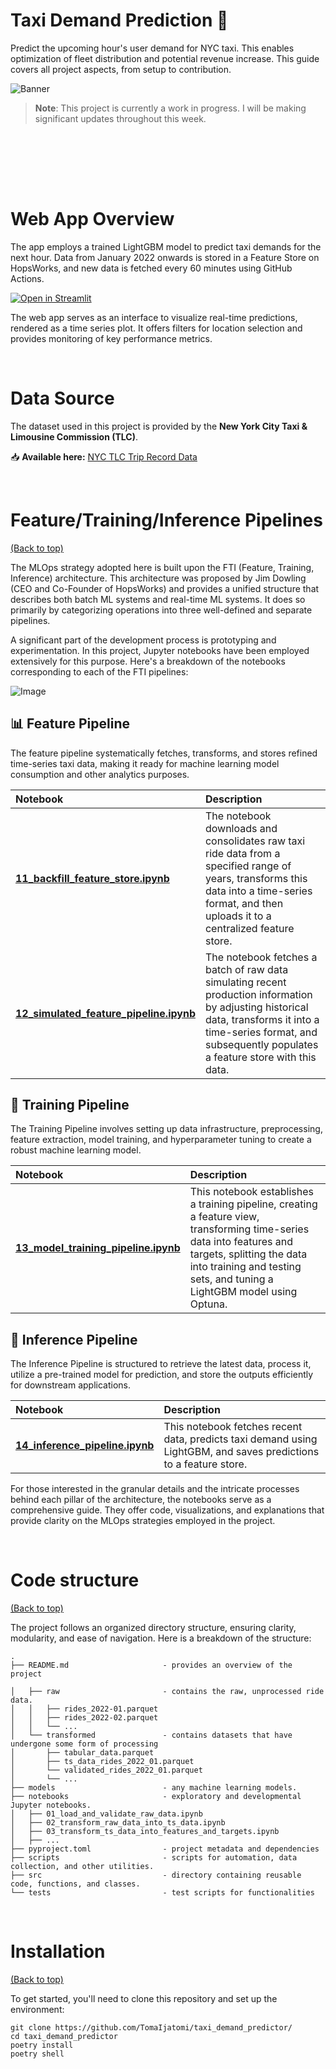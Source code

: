 # Taxi Demand Prediction 🚗

Predict the upcoming hour's user demand for NYC taxi. This enables optimization of fleet distribution and potential revenue increase. This guide covers all project aspects, from setup to contribution.

![Banner](https://github.com/user-attachments/assets/368c722d-603c-47ff-8414-6dfb4a148a47)


> **Note**: This project is currently a work in progress. I will be making significant updates throughout this week.

<br><br>

<br><br>

# Web App Overview

The app employs a trained LightGBM model to predict taxi demands for the next hour. Data from January 2022 onwards is stored in a Feature Store on HopsWorks, and new data is fetched every 60 minutes using GitHub Actions.

[![Open in Streamlit](https://static.streamlit.io/badges/streamlit_badge_black_white.svg)](https://taxidemandpredictor.streamlit.app/)

The web app serves as an interface to visualize real-time predictions, rendered as a time series plot. It offers filters for location selection and provides monitoring of key performance metrics.

<!-- _To be updated with actual project demonstration or guide._
https://taxi-demand-predictor-sigmoidal.streamlit.app -->


<br>

# Data Source

The dataset used in this project is provided by the **New York City Taxi & Limousine Commission (TLC)**.

📥 **Available here:** [NYC TLC Trip Record Data](https://www.nyc.gov/site/tlc/about/tlc-trip-record-data.page)  


<br>

# Feature/Training/Inference Pipelines
[(Back to top)](#fti-pipelines)

The MLOps strategy adopted here is built upon the FTI (Feature, Training, Inference) architecture. This architecture was proposed by Jim Dowling (CEO and Co-Founder of HopsWorks) and provides a unified structure that describes both batch ML systems and real-time ML systems. It does so primarily by categorizing operations into three well-defined and separate pipelines.

A significant part of the development process is prototyping and experimentation. In this project, Jupyter notebooks have been employed extensively for this purpose. Here's a breakdown of the notebooks corresponding to each of the FTI pipelines:

![Image](![3-pipelines](https://github.com/user-attachments/assets/1935f0ce-5028-4cce-8f73-0c51956cb624)
)

## 📊 Feature Pipeline

The feature pipeline systematically fetches, transforms, and stores refined time-series taxi data, making it ready for machine learning model consumption and other analytics purposes.

| **Notebook** | **Description** |
|:-------------|:----------------|
| [**11_backfill_feature_store.ipynb**](https://github.com/TomaIjatomi/taxi_demand_predictor/blob/main/notebooks/11_backfill_feature_store.ipynb) | The notebook downloads and consolidates raw taxi ride data from a specified range of years, transforms this data into a time-series format, and then uploads it to a centralized feature store. |
| [**12_simulated_feature_pipeline.ipynb**](https://github.com/TomaIjatomi/taxi_demand_predictor/blob/main/notebooks/12_feature_pipeline.ipynb) | The notebook fetches a batch of raw data simulating recent production information by adjusting historical data, transforms it into a time-series format, and subsequently populates a feature store with this data. |

## 🎯 Training Pipeline

The Training Pipeline involves setting up data infrastructure, preprocessing, feature extraction, model training, and hyperparameter tuning to create a robust machine learning model.

| **Notebook** | **Description** |
|:-------------|:----------------|
| [**13_model_training_pipeline.ipynb**](https://github.com/TomaIjatomi/taxi_demand_predictor/blob/main/notebooks/13_model_training_pipeline.ipynb) | This notebook establishes a training pipeline, creating a feature view, transforming time-series data into features and targets, splitting the data into training and testing sets, and tuning a LightGBM model using Optuna. |

## 🤖 Inference Pipeline

The Inference Pipeline is structured to retrieve the latest data, process it, utilize a pre-trained model for prediction, and store the outputs efficiently for downstream applications.


| **Notebook** | **Description** |
|:-------------|:----------------|
| [**14_inference_pipeline.ipynb**](https://github.com/TomaIjatomi/taxi_demand_predictor/blob/main/notebooks/14_inference_pipeline.ipynb) | This notebook fetches recent data, predicts taxi demand using LightGBM, and saves predictions to a feature store. |


For those interested in the granular details and the intricate processes behind each pillar of the architecture, the notebooks serve as a comprehensive guide. They offer code, visualizations, and explanations that provide clarity on the MLOps strategies employed in the project.

<br>

# Code structure
[(Back to top)](#code-structure)

The project follows an organized directory structure, ensuring clarity, modularity, and ease of navigation. Here is a breakdown of the structure:

```
.
├── README.md                     - provides an overview of the project

│   ├── raw                       - contains the raw, unprocessed ride data.
│   │   ├── rides_2022-01.parquet 
│   │   ├── rides_2022-02.parquet 
│   │   └── ...
│   └── transformed               - contains datasets that have undergone some form of processing
│       ├── tabular_data.parquet  
│       ├── ts_data_rides_2022_01.parquet  
│       └── validated_rides_2022_01.parquet 
│       └── ... 
├── models                        - any machine learning models.
├── notebooks                     - exploratory and developmental Jupyter notebooks.
│   ├── 01_load_and_validate_raw_data.ipynb
│   ├── 02_transform_raw_data_into_ts_data.ipynb
│   ├── 03_transform_ts_data_into_features_and_targets.ipynb
│   ├── ...
├── pyproject.toml                - project metadata and dependencies
├── scripts                       - scripts for automation, data collection, and other utilities.
├── src                           - directory containing reusable code, functions, and classes.
└── tests                         - test scripts for functionalities
```

<br>

# Installation
[(Back to top)](#table-of-contents)

To get started, you'll need to clone this repository and set up the environment:

```shell
git clone https://github.com/TomaIjatomi/taxi_demand_predictor/
cd taxi_demand_predictor
poetry install
poetry shell
```
